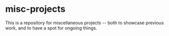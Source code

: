 # misc-projects
This is a repository for miscellaneous projects -- both to showcase previous work, and to have a spot for ongoing things.
